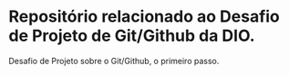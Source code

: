 # Repositório relacionado ao Desafio de Projeto de Git/Github da DIO.
Desafio de Projeto sobre o Git/Github, o primeiro passo.
